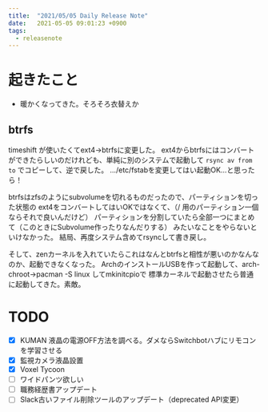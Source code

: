 ```yaml
---
title:  "2021/05/05 Daily Release Note"
date:   2021-05-05 09:01:23 +0900
tags:
  - releasenote
---
```

# 起きたこと

* 暖かくなってきた。そろそろ衣替えか

## btrfs

timeshift が使いたくてext4→btrfsに変更した。
ext4からbtrfsにはコンバートができたらしいのだけれども、単純に別のシステムで起動して
`rsync av from to` でコピーして、逆で戻した。
…/etc/fstabを変更してはい起動OK…と思ったら！

btrfsはzfsのようにsubvolumeを切れるものだったので、パーティションを切った状態の
ext4をコンバートしてはいOKではなくて、（/ 用のパーティション一個ならそれで良いんだけど）
パーティションを分割していたら全部一つにまとめて（このときにSubvolume作ったりなんだりする）
みたいなことをやらないといけなかった。
結局、再度システム含めてrsyncして書き戻し。

そして、zenカーネルを入れていたらこれはなんとbtrfsと相性が悪いのかなんなのか、起動できなくなった。
ArchのインストールUSBを作って起動して、arch-chroot→pacman -S linux してmkinitcpioで
標準カーネルで起動させたら普通に起動してきた。素敵。

# TODO 

- [x] KUMAN 液晶の電源OFF方法を調べる。ダメならSwitchbotハブにリモコンを学習させる
- [x] 監視カメラ液晶設置
- [x] Voxel Tycoon
- [ ] ワイドパンツ欲しい
- [ ] 職務経歴書アップデート
- [ ] Slack古いファイル削除ツールのアップデート（deprecated API変更）